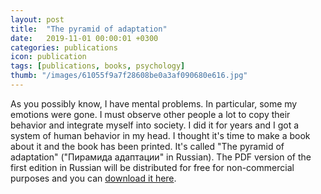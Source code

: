 ```yaml
---
layout: post
title:  "The pyramid of adaptation"
date:   2019-11-01 00:00:01 +0300
categories: publications
icon: publication
tags: [publications, books, psychology]
thumb: "/images/61055f9a7f28608be0a3af090680e616.jpg"
---
```


As you possibly know, I have mental problems. In particular, some my emotions were gone. I must observe other people a lot to copy their behavior and integrate myself into society. I did it for years and I got a system of human behavior in my head. I thought it's time to make a book about it and the book has been printed. It's called "The pyramid of adaptation" ("Пирамида адаптации" in Russian). The PDF version of the first edition in Russian will be distributed for free for non-commercial purposes and you can <a href='/free-books/'>download it here</a>.

